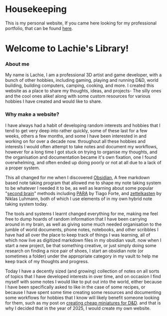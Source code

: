 # Housekeeping

This is my personal website, If you came here looking for my professional portfolio, that can be found [here](https://lachiesteere.art/).
# Welcome to Lachie's Library!

### About me

My name is Lachie, I am a professional 3D artist and game developer, with a bunch of other hobbies, including gaming, playing and running D&D, world building, building computers, camping, cooking, and more. I created this website as a place to share my thoughts, ideas, and projects- The silly ones and the cool ones alike! along with some custom resources for various hobbies I have created and would like to share.

### Why make a website?

I have always had a habit of developing random interests and hobbies that I tend to get very deep into rather quickly, some of these last for a few weeks, others a few months, and some I have been interested in and working on for over a decade now. throughout all these hobbies and interests I would often attempt to take notes and document my workflows, however for a long time I got stuck on trying to organise my thoughts, and the organisation and documentation became it's own fixation, one I found overwhelming, and often ended up doing poorly or not at all due to a lack of a proper system.

This all changed for me when I discovered [Obsidian](https://obsidian.md/), A free markdown based note taking program that allowed me to shape my note taking system to be whatever I needed it to be, as well as learning about some popular "[second brain](https://www.buildingasecondbrain.com/)" methods including [PARA](https://workflowy.com/systems/para-method/#:~:text=The%20system%20was%20developed%20by,work%20at%20his%20consulting%20job.) by Tiago Forte, and [zettelkasten](https://www.atlassian.com/blog/productivity/zettelkasten-method#:~:text=The%20Zettelkasten%20method%20was%20invented,system%2C%20dubbed%20the%20Zettelkasten%20method.) by Niklas Luhmann, both of which I use elements of in my own hybrid note taking system today.

The tools and systems I learnt changed everything for me, making me feel free to dump hoards of random information that I have been carrying around in my brain, as well as giving some much needed organisation to the jumble of world documents, phone notes, notebooks, and other scribbles I have had all over the place to keep track of things I was learning, all of which now live as digitized markdown files in my obsidian vault. now when I start a new project, be that something creative, or just simply doing some research on finding a nice pair of shoes, I start an obsidian note (or sometimes a folder) under the appropriate category in my vault to help me keep track of my thoughts and progress.

Today I have a decently sized (and growing) collection of notes on all sorts of topics that I have developed interests in over time, and on occasion I find myself with some notes I would like to put out into the world, either because I have been specifically asked to like in the case of some recipes, or because I have spent some time creating some resources and documenting some workflows for hobbies that I know will likely benefit someone looking for them, such as my post on [creating cheap miniatures for D&D](https://pybrolachie.github.io/LachiesLibrary/posts/making-paper-minis/). and that is why I decided that in the year of 2025, I would create my own website.